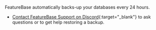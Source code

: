 FeatureBase automatically backs-up your databases every 24 hours.

* [Contact FeatureBase Support on Discord](https://discord.com/invite/bSBYjDbUUb){:target="_blank"} to ask questions or to get help restoring a backup.
